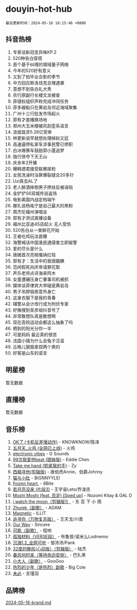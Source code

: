 # douyin-hot-hub

`最后更新时间：2024-05-16 18:15:46 +0800`

## 抖音热榜

1. 专家谈新冠变异株KP.2
1. 520种告白穿搭
1. 首个基于纠缠的城域量子网络
1. 今年的520好有意义
1. 又到了拍毕业合影的季节
1. 中方回应斯洛伐克总理遇袭
1. 意想不到告白礼大秀
1. 农行原副行长楼文龙被查
1. 菲侵权组织声称完成冲闯任务
1. 菲多艘船只在黄岩岛邻近海域聚集
1. 广州十三行批发市场起火
1. 郭有才直播换场地
1. 郑州大玉米楼被风刮歪系谣言
1. 汲斌昌贪5.26亿受审
1. 林更新说早就想处理掉赵又廷
1. 高速逼停私家车涉事民警已停职
1. 白冰赠赛车鼓励郭小蓬追梦
1. 独行侠夺下天王山
1. 庆余年2开播
1. 曝韩德君接受联赛尿检
1. 女孩洗澡时浴屏爆裂缝合20多针
1. Uzi真去AL了
1. 老人醉酒摔倒男子搀扶反被诬陷
1. 金铲铲S6双城传说返场
1. 电影美国内战定档端午
1. 娜扎说杨祐宁是自己最大的黑粉
1. 周杰伦福州演唱会
1. 郭有才测试直播设备
1. 福州比亚迪4S店起火 无人受伤
1. 520告白从一束鲜花开始
1. 王者吃鸡玩法首曝
1. 海警喊话中国渔民遇侵害立即报警
1. 爱的尽头是什么
1. 唐嫣首次亮相戛纳红毯
1. 郭有才：生活中的我很腼腆
1. 范闲假死向庆帝请罪花絮
1. 声乐老师点评海来阿木
1. 女童遭碾压身亡肇事司机被抓
1. 媒体谈菲律宾大举碰瓷黄岩岛
1. 男子吊脖锻炼意外身亡
1. 这身衣服下是我的青春
1. 辅警从会计改行成为刑侦专家
1. 好像搜到吴彦祖抖音号了
1. 非常敢想队真是敢想啊
1. 现在高校运动会都这么抽象了吗
1. 晒到的阳光分你一半
1. 可是妈妈 最近真的很苦
1. 法国小镇为什么会兔子泛滥
1. 丘皓儿狠狠拿捏两个男的
1. 好客是山东的诺言

## 明星榜

暂无数据

## 直播榜

暂无数据

## 音乐榜

1. [OK了 (卡机反差慢动作)](https://sf5-hl-cdn-tos.douyinstatic.com/obj/tos-cn-ve-2774/osXWgLGizaDPmw9B0CIggvCFeIAAebk1YMe8jD) - KNOWKNOW/陈泽
1. [五月天_火鸡 (全网已上线)](https://sf5-hl-cdn-tos.douyinstatic.com/obj/tos-cn-ve-2774/oEtOMSQZstjlJ4nfBEgeqN29IbWjkmDBrFtF2C) - 火鸡
1. [electronic vibes](https://sf3-cdn-tos.douyinstatic.com/obj/tos-cn-ve-2774/oMIpXkYtpBe14gZjOFMCLfhBv1zjK1O3Ztar9Q) - G Sounds
1. [99次我爱他beat (甜妹版)](https://sf3-cdn-tos.douyinstatic.com/obj/tos-cn-ve-2774/ocBPCLaDWFQr2tJdQmEDjGfSYIjegYYPBQZykZ) - Eddie Chen
1. [Take me hand (抓紧我的手)](https://sf5-hl-cdn-tos.douyinstatic.com/obj/tos-cn-ve-2774/os8GB2fDQQmJZTmtomg0gHX5fBACiEgcFgEKYg) - Zy
1. [西厢寻他(剪辑版)](https://sf5-hl-cdn-tos.douyinstatic.com/obj/tos-cn-ve-2774/oUsAVfAQKlRNxEv5qxvIB8o5qmIWUcXbzJKJhw) - 唐伯虎Annie、伯爵Johnny
1. [猫与小肚](https://sf5-hl-cdn-tos.douyinstatic.com/obj/tos-cn-ve-2774/osZeoClMECgK8DYl6VebABgbchEtPYQjZEnRtd) - BIGNNYYLEI
1. [frozen heart.](https://sf5-hl-cdn-tos.douyinstatic.com/obj/tos-cn-ve-2774/oIIWJfyjIACZA9zQMtnJ6hQQhFC4vhCupoRBsO) - 8Bite
1. [若月亮没来 (片段3)](https://sf3-cdn-tos.douyinstatic.com/obj/tos-cn-ve-2774/okfyEUsGW1B1ovJi5JiN9IjvAT2lMwA054GoEB) - 王宇宙Leto/乔浚丞
1. [Moshi Moshi (feat. 百足) [Sped up]](https://sf3-cdn-tos.douyinstatic.com/obj/tos-cn-ve-2774/ocCPFQcXJLeroaIdQLIGAoeeYM3OAUYGDguHXz) - Nozomi Kitay & GAL D
1. [i watch the moon（剪辑版1）](https://sf3-cdn-tos.douyinstatic.com/obj/tos-cn-ve-2774/o0I9mSChzHZANMJIEBfkCQzzg6N5WAcVtqft9P) - 东 百 下 小 雨
1. [Zhurek（副歌）](https://sf3-cdn-tos.douyinstatic.com/obj/tos-cn-ve-2774/ooQm8FBZQDlf0btEYgVpCcSCQfrdJGBEKZYBGS) - ADAM
1. [Magnetic](https://sf5-hl-cdn-tos.douyinstatic.com/obj/tos-cn-ve-2774/oAQCYdBNZfLACGDmVFAsfAtpy32tqErgQ3XgBN) - ILLIT
1. [追寻你（万物复苏版）](https://sf5-hl-cdn-tos.douyinstatic.com/obj/tos-cn-ve-2774/oYeAZJsbjIDit9APmBg8u6uDUQnHmoCf3gbo74) - 王天戈/川青
1. [Our Way](https://sf3-cdn-tos.douyinstatic.com/obj/tos-cn-ve-2774/o8tPEkQgQNCe0DPeFwZzYrbqLlnzBBrYidWkEZ) - Sincere
1. [可能（副歌）](https://sf6-cdn-tos.douyinstatic.com/obj/tos-cn-ve-2774/cde1731888894259b333569393c2fb51) - 程响
1. [孤独材料（VERSE段）](https://sf3-cdn-tos.douyinstatic.com/obj/tos-cn-ve-2774/ocX7glDNHYlwFeYrGQfBZoThtvPWy8tCCEBGKQ) - 布鲁昔/诺米么Lodmemo
1. [沉溺1.2_全网可听](https://sf5-hl-cdn-tos.douyinstatic.com/obj/tos-cn-ve-2774/ok2QoiBqsWAX9McZmWiI9gAB0EzwD4Xj6yfmtH) - 邹沛沛/Pank
1. [32度的晚风(心动版）（剪辑版）](https://sf5-hl-cdn-tos.douyinstatic.com/obj/tos-cn-ve-2774/owNyabsyWdzUulxhoJfK8IBXgp0UMQAHpvGh2B) - 陆杰
1. [春风何时来（等待命运安排）](https://sf3-cdn-tos.douyinstatic.com/obj/tos-cn-ve-2774/oICBNbD3gelMfB4WgiD1KI2jQtXZE2FgHLwtsl) - 巴扎黑
1. [小大人（副歌）](https://sf5-hl-cdn-tos.douyinstatic.com/obj/tos-cn-ve-2774/oIhaDwehWhLFsVIG7QIICLLazDNGJAGg5geeb4) - GooGoo
1. [热烈的少年（是热烈）副歌](https://sf27-cdn-tos.douyinstatic.com/obj/tos-cn-ve-2774/owVNI0CLDAUMtSz6TEYvfFBFL4UDFFhLfgK8fa) - Big Cole
1. [未必](https://sf5-hl-cdn-tos.douyinstatic.com/obj/tos-cn-ve-2774/ogntQMFnKQDZUgTCYuJgfLEtleYZZFxBQqhhFB) - 言瑾羽

## 品牌榜

[2024-05-16-brand.md](2024-05-16-brand.md)
